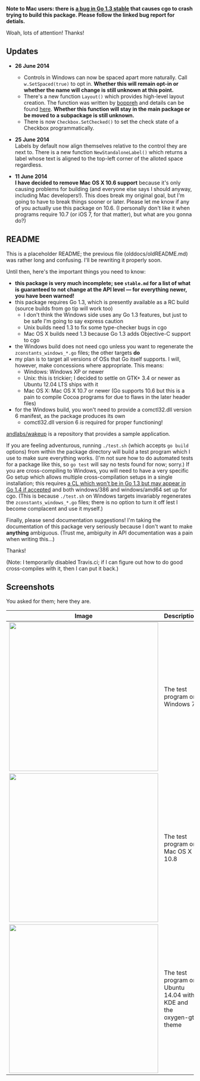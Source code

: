 **Note to Mac users: there is [a bug in Go 1.3 stable](https://code.google.com/p/go/issues/detail?id=8238) that causes cgo to crash trying to build this package. Please follow the linked bug report for detials.**

Woah, lots of attention! Thanks!

## Updates

- **26 June 2014**
	- Controls in Windows can now be spaced apart more naturally. Call `w.SetSpaced(true)` to opt in. **Whether this will remain opt-in or whether the name will change is still unknown at this point.**
	- There's a new function `Layout()` which provides high-level layout creation. The function was written by [boppreh](https://github.com/boppreh) and details can be found [here](https://github.com/andlabs/ui/pull/19). **Whether this function will stay in the main package or be moved to a subpackage is still unknown.**
	- There is now `Checkbox.SetChecked()` to set the check state of a Checkbox programmatically.

- **25 June 2014**<br>Labels by default now align themselves relative to the control they are next to. There is a new function `NewStandaloneLabel()` which returns a label whose text is aligned to the top-left corner of the alloted space regardless.

- **11 June 2014**<br>**I have decided to remove Mac OS X 10.6 support** because it's only causing problems for building (and everyone else says I should anyway, including Mac developers!). This does break my original goal, but I'm going to have to break things sooner or later. Please let me know if any of you actually use this package on 10.6. (I personally don't like it when programs require 10.7 (or iOS 7, for that matter), but what are you gonna do?)

## README

This is a placeholder README; the previous file (olddocs/oldREADME.md) was rather long and confusing. I'll be rewriting it properly soon.

Until then, here's the important things you need to know:
- **this package is very much incomplete; see `stable.md` for a list of what is guaranteed to not change at the API level — for everything newer, you have been warned!**
- this package requires Go 1.3, which is presently available as a RC build (source builds from go tip will work too)
	- I don't think the Windows side uses any Go 1.3 features, but just to be safe I'm going to say express caution
	- Unix builds need 1.3 to fix some type-checker bugs in cgo
	- Mac OS X builds need 1.3 because Go 1.3 adds Objective-C support to cgo
- the Windows build does not need cgo unless you want to regenerate the `zconstants_windows_*.go` files; the other targets **do**
- my plan is to target all versions of OSs that Go itself supports. I will, however, make concessions where appropriate. This means:
	- Windows: Windows XP or newer
	- Unix: this is trickier; I decided to settle on GTK+ 3.4 or newer as Ubuntu 12.04 LTS ships with it
	- Mac OS X: Mac OS X 10.7 or newer (Go supports 10.6 but this is a pain to compile Cocoa programs for due to flaws in the later header files)
- for the Windows build, you won't need to provide a comctl32.dll version 6 manifest, as the package produces its own
	- comctl32.dll version 6 *is* required for proper functioning!

[andlabs/wakeup](https://github.com/andlabs/wakeup) is a repository that provides a sample application.

If you are feeling adventurous, running `./test.sh` (which accepts `go build` options) from within the package directory will build a test program which I use to make sure everything works. (I'm not sure how to do automated tests for a package like this, so `go test` will say no tests found for now; sorry.) If you are cross-compiling to Windows, you will need to have a very specific Go setup which allows multiple cross-compilation setups in a single installation; this requires [a CL which won't be in Go 1.3 but may appear in Go 1.4 if accepted](https://codereview.appspot.com/93580043) and both windows/386 and windows/amd64 set up for cgo. (This is because `./test.sh` on Windows targets invariably regenerates the `zconstants_windows_*.go` files; there is no option to turn it off lest I become complacent and use it myself.)

Finally, please send documentation suggestions! I'm taking the documentation of this package very seriously because I don't want to make **anything** ambiguous. (Trust me, ambiguity in API documentation was a pain when writing this...)

Thanks!

(Note: I temporarily disabled Travis.ci; if I can figure out how to do good cross-compiles with it, then I can put it back.)

## Screenshots

You asked for them; here they are.

Image | Description
----- | -----
<img src="http://andlabs.lostsig.com/screenshots/20140608/uiwin7.png" width="400px"> | The test program on Windows 7
<img src="http://andlabs.lostsig.com/screenshots/20140608/uimac.png" width="400px"> | The test program on Mac OS X 10.8
<img src="http://andlabs.lostsig.com/screenshots/20140608/uikde.png" width="400px"> | The test program on Ubuntu 14.04 with KDE and the oxygen-gtk theme
